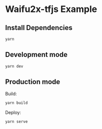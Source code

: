 # Waifu2x-tfjs Example

## Install Dependencies
```sh
yarn
```

## Development mode
```sh
yarn dev
```

## Production mode
Build:
```sh
yarn build
```
Deploy:
```sh
yarn serve
```
